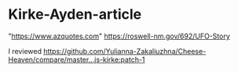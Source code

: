 # Kirke-Ayden-article

"https://www.azquotes.com"
https://roswell-nm.gov/692/UFO-Story

I reviewed https://github.com/Yulianna-Zakaliuzhna/Cheese-Heaven/compare/master...js-kirke:patch-1
